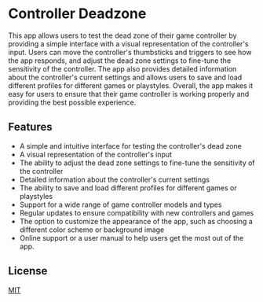 
# Controller Deadzone

This app allows users to test the dead zone of their game controller by providing a simple interface with a visual representation of the controller's input. Users can move the controller's thumbsticks and triggers to see how the app responds, and adjust the dead zone settings to fine-tune the sensitivity of the controller. The app also provides detailed information about the controller's current settings and allows users to save and load different profiles for different games or playstyles. Overall, the app makes it easy for users to ensure that their game controller is working properly and providing the best possible experience.


## Features

- A simple and intuitive interface for testing the controller's dead zone
- A visual representation of the controller's input
- The ability to adjust the dead zone settings to fine-tune the sensitivity of the controller
- Detailed information about the controller's current settings
- The ability to save and load different profiles for different games or playstyles
- Support for a wide range of game controller models and types
- Regular updates to ensure compatibility with new controllers and games
- The option to customize the appearance of the app, such as choosing a different color scheme or background image
- Online support or a user manual to help users get the most out of the app.


## License

[MIT](https://choosealicense.com/licenses/mit/)

